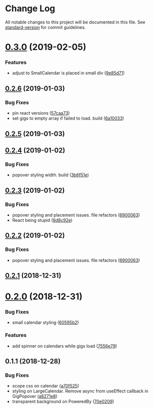 # Change Log

All notable changes to this project will be documented in this file. See [standard-version](https://github.com/conventional-changelog/standard-version) for commit guidelines.

<a name="0.3.0"></a>
# [0.3.0](https://github.com/Jyve-App/jyve-react-calendar/compare/v0.2.6...v0.3.0) (2019-02-05)


### Features

* adjust to SmallCalendar is placed in small div ([9e85d71](https://github.com/Jyve-App/jyve-react-calendar/commit/9e85d71))



<a name="0.2.6"></a>
## [0.2.6](https://github.com/Jyve-App/jyve-react-calendar/compare/v0.2.5...v0.2.6) (2019-01-03)


### Bug Fixes

* pin react versions ([57caa73](https://github.com/Jyve-App/jyve-react-calendar/commit/57caa73))
* set gigs to empty array if failed to load. build ([6a10033](https://github.com/Jyve-App/jyve-react-calendar/commit/6a10033))



<a name="0.2.5"></a>
## [0.2.5](https://github.com/Jyve-App/jyve-react-calendar/compare/v0.2.4...v0.2.5) (2019-01-03)



<a name="0.2.4"></a>
## [0.2.4](https://github.com/Jyve-App/jyve-react-calendar/compare/v0.2.3...v0.2.4) (2019-01-02)


### Bug Fixes

* popover styling width. build ([3b6f51e](https://github.com/Jyve-App/jyve-react-calendar/commit/3b6f51e))



<a name="0.2.3"></a>
## [0.2.3](https://github.com/Jyve-App/jyve-react-calendar/compare/v0.2.1...v0.2.3) (2019-01-02)


### Bug Fixes

* popover styling and placement issues. file refactors ([6900063](https://github.com/Jyve-App/jyve-react-calendar/commit/6900063))
* React being stupid ([9d8c92e](https://github.com/Jyve-App/jyve-react-calendar/commit/9d8c92e))



<a name="0.2.2"></a>
## [0.2.2](https://github.com/Jyve-App/jyve-react-calendar/compare/v0.2.1...v0.2.2) (2019-01-02)


### Bug Fixes

* popover styling and placement issues. file refactors ([6900063](https://github.com/Jyve-App/jyve-react-calendar/commit/6900063))



<a name="0.2.1"></a>
## [0.2.1](https://github.com/Jyve-App/jyve-react-calendar/compare/v0.2.0...v0.2.1) (2018-12-31)



<a name="0.2.0"></a>
# [0.2.0](https://github.com/Jyve-App/jyve-react-calendar/compare/v0.1.1...v0.2.0) (2018-12-31)


### Bug Fixes

* small calendar styling ([60595b2](https://github.com/Jyve-App/jyve-react-calendar/commit/60595b2))


### Features

* add spinner on calendars while gigs load ([7556e79](https://github.com/Jyve-App/jyve-react-calendar/commit/7556e79))



<a name="0.1.1"></a>
## 0.1.1 (2018-12-28)


### Bug Fixes

* scope css on calendar ([a70f525](https://github.com/Jyve-App/jyve-react-calendar/commit/a70f525))
* styling on LargeCalendar. Remove async from useEffect callback in GigPopover ([a8271e8](https://github.com/Jyve-App/jyve-react-calendar/commit/a8271e8))
* transparent background on PoweredBy ([70e0209](https://github.com/Jyve-App/jyve-react-calendar/commit/70e0209))

